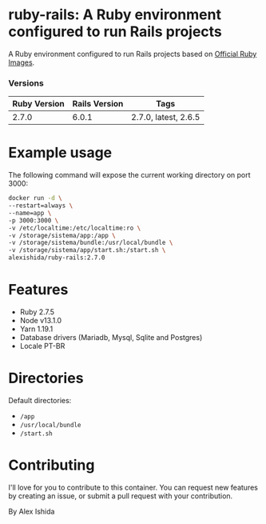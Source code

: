 # ruby-rails: A Ruby environment configured to run Rails projects

A Ruby environment configured to run Rails projects based on [Official Ruby Images](https://hub.docker.com/_/ruby).

### Versions

| Ruby Version | Rails Version | Tags |
|--------------|---------|------------------|
| 2.7.0 | 6.0.1 | 2.7.0, latest, 2.6.5 |


# Example usage
The following command will expose the current working directory on port 3000:
```bash
docker run -d \
--restart=always \
--name=app \
-p 3000:3000 \
-v /etc/localtime:/etc/localtime:ro \
-v /storage/sistema/app:/app \
-v /storage/sistema/bundle:/usr/local/bundle \
-v /storage/sistema/app/start.sh:/start.sh \
alexishida/ruby-rails:2.7.0
```

# Features

* Ruby 2.7.5
* Node v13.1.0
* Yarn 1.19.1
* Database drivers (Mariadb, Mysql, Sqlite and Postgres)
* Locale PT-BR

# Directories

Default directories:
* `/app`
* `/usr/local/bundle`
* `/start.sh`

# Contributing
I'll love for you to contribute to this container. You can request new features by creating an issue, or submit a pull request with your contribution.

By Alex Ishida